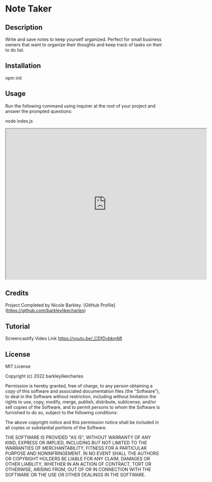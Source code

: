 # Note Taker

## Description
Write and save notes to keep yourself organized.  Perfect for small business owners that want to organize their thoughts and keep track of tasks on their to do list.

## Installation
npm init

## Usage
Run the following command using inquirer at the root of your project and answer the prompted questions:

node index.js

<iframe src="https://drive.google.com/file/d/1nr9y2pKVYOV8Y1UVjkp-Csu2V_Xxaftx/preview" width="640" height="480"></iframe>

## Credits
Project Completed by Nicole Barkley. [GitHub Profile] (https://github.com/barkleylikecharles)

## Tutorial
Screencastify Video Link https://youtu.be/_CDfDvbkmMI

## License
MIT License

Copyright (c) 2022 barkleylikecharles

Permission is hereby granted, free of charge, to any person obtaining a copy
of this software and associated documentation files (the "Software"), to deal
in the Software without restriction, including without limitation the rights
to use, copy, modify, merge, publish, distribute, sublicense, and/or sell
copies of the Software, and to permit persons to whom the Software is
furnished to do so, subject to the following conditions:

The above copyright notice and this permission notice shall be included in all
copies or substantial portions of the Software.

THE SOFTWARE IS PROVIDED "AS IS", WITHOUT WARRANTY OF ANY KIND, EXPRESS OR
IMPLIED, INCLUDING BUT NOT LIMITED TO THE WARRANTIES OF MERCHANTABILITY,
FITNESS FOR A PARTICULAR PURPOSE AND NONINFRINGEMENT. IN NO EVENT SHALL THE
AUTHORS OR COPYRIGHT HOLDERS BE LIABLE FOR ANY CLAIM, DAMAGES OR OTHER
LIABILITY, WHETHER IN AN ACTION OF CONTRACT, TORT OR OTHERWISE, ARISING FROM,
OUT OF OR IN CONNECTION WITH THE SOFTWARE OR THE USE OR OTHER DEALINGS IN THE
SOFTWARE.